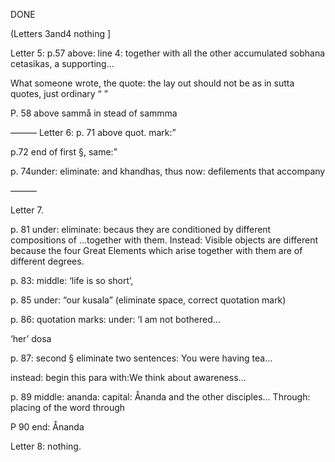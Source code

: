 DONE

(Letters 3and4 nothing	]

Letter 5: p.57 above: line 4: together with all the other accumulated sobhana cetasikas, a supporting…

What someone wrote, the quote: the lay out should not be as in sutta quotes, just ordinary “  ”

P. 58 above sammå in stead of sammma 	

———															  Letter 6:	p. 71 above quot. mark:” 

p.72 end of first §, same:” 

p. 74under: eliminate: and khandhas, thus now: defilements that accompany

———

Letter 7.

p. 81 under: eliminate: becaus they are conditioned by different compositions of …together with them. Instead: Visible objects are different because the four Great Elements which arise together with them are of different degrees. 

p. 83: middle: ‘life is so short’,

p. 85 under: “our kusala”  (eliminate space, correct quotation mark)

p. 86: quotation marks: under: ‘I am not bothered…

‘her’ dosa

p. 87: second § eliminate two sentences: You were having tea…

instead: begin this para with:We think about awareness…

p. 89 middle: ananda: capital: Ånanda and the other disciples…							Through: placing of the word through


P 90 end: Ånanda

Letter 8: nothing.
